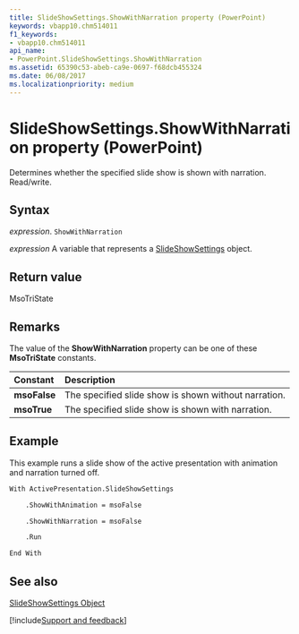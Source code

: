 ```yaml
---
title: SlideShowSettings.ShowWithNarration property (PowerPoint)
keywords: vbapp10.chm514011
f1_keywords:
- vbapp10.chm514011
api_name:
- PowerPoint.SlideShowSettings.ShowWithNarration
ms.assetid: 65390c53-abeb-ca9e-0697-f68dcb455324
ms.date: 06/08/2017
ms.localizationpriority: medium
---
```



# SlideShowSettings.ShowWithNarration property (PowerPoint)

Determines whether the specified slide show is shown with narration. Read/write.


## Syntax

_expression_. `ShowWithNarration`

_expression_ A variable that represents a [SlideShowSettings](PowerPoint.SlideShowSettings.md) object.


## Return value

MsoTriState


## Remarks

The value of the **ShowWithNarration** property can be one of these **MsoTriState** constants.



|Constant|Description|
|:-----|:-----|
|**msoFalse**|The specified slide show is shown without narration. |
|**msoTrue**| The specified slide show is shown with narration.|

## Example

This example runs a slide show of the active presentation with animation and narration turned off.


```vb
With ActivePresentation.SlideShowSettings

    .ShowWithAnimation = msoFalse

    .ShowWithNarration = msoFalse

    .Run

End With
```


## See also


[SlideShowSettings Object](PowerPoint.SlideShowSettings.md)

[!include[Support and feedback](~/includes/feedback-boilerplate.md)]